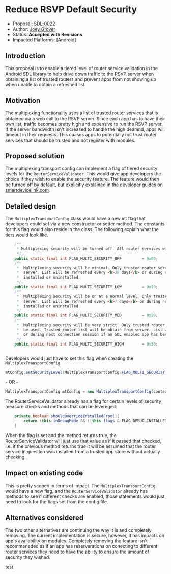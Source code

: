 
# Reduce RSVP Default Security

* Proposal: [SDL-0022](0022-android-rsvp-off.md)
* Author: [Joey Grover](https://github.com/smartdevicelink)
* Status: **Accepted with Revisions**
* Impacted Platforms: [Android]

## Introduction

This proposal is to enable a tiered level of router service validation in the Android SDL library to help drive down traffic to the RSVP server when obtaining a list of trusted routers and prevent apps from not showing up when unable to obtain a refreshed list.


## Motivation

The multiplexing functionality uses a list of trusted router services that is obtained via a web call to the RSVP server. Since each app has to have their own list, traffic becomes pretty high and expensive to run the RSVP server. If the server bandwidth isn't increased to handle the high deamnd, apps will timeout in their requests. This cuases apps to potentially not trust router services that should be trusted and not register with modules. 
 

## Proposed solution

The multiplexing transport config can implement a flag of tiered security levels for the `RouterServiceValidator`. This would give app developers the choice if they wish to enable the security feature. The feature would then be turned off by default, but explicitly explained in the developer guides on [smartdevicelink.com](https://www.smartdevicelink.com).

## Detailed design

The `MultiplexTransportConfig` class would have a new int flag that developers could set via a new constructor or setter method. The constants for this flag would also reside in the class. The following explain what the tiers would look like. 

```java
	/**
	 * Multiplexing security will be turned off. All router services will be trusted.
	 */
	public static final int FLAG_MULTI_SECURITY_OFF 		= 0x00;
	/**
	 *  Multiplexing security will be minimal. Only trusted router services will be used. Trusted router list will be obtain from 
	 *  server. List will be refreshed every <b>30 days</b> or during next connection session if an SDL enabled app has been
	 *  installed or uninstalled. 
	 */
	public static final int FLAG_MULTI_SECURITY_LOW 		= 0x10;
	/**
	 *  Multiplexing security will be on at a normal level. Only trusted router services will be used. Trusted router list will be obtain from 
	 *  server. List will be refreshed every <b>7 days</b> or during next connection session if an SDL enabled app has been
	 *  installed or uninstalled. 
	 */
	public static final int FLAG_MULTI_SECURITY_MED 		= 0x20;
	/**
	 *  Multiplexing security will be very strict. Only trusted router services installed from trusted app stores will 
	 *  be used. Trusted router list will be obtain from server. List will be refreshed every <b>7 days</b> 
	 *  or during next connection session if an SDL enabled app has been installed or uninstalled. 
	 */
	public static final int FLAG_MULTI_SECURITY_HIGH 		= 0x30;
	
```

Developers would just have to set this flag when creating the `MultiplexTransportConfig`

```java
mtConfig.setSecurityLevel(MultiplexTransportConfig.FLAG_MULTI_SECURITY_MED);
```
\- OR - 

```java
MultiplexTransportConfig mtConfig = new MultiplexTransportConfig(context, APP_ID,MultiplexTransportConfig.FLAG_MULTI_SECURITY_MED);
```

The RouterServiceValidator already has a flag for certain levels of security measure checks and methods that can be levereged:

```java
	private boolean shouldOverrideInstalledFrom(){
		return (this.inDebugMode && ((this.flags & FLAG_DEBUG_INSTALLED_FROM_CHECK) != FLAG_DEBUG_INSTALLED_FROM_CHECK));
	}
```

When the flag is set and the method returns true, the RouterServiceValidator will just use that value as if it passed that checked, i.e. if the previous method returns true it will be assumed that the router service in question was installed from a trusted app store without actually checking.

## Impact on existing code

This is pretty scoped in terms of impact. The `MultiplexTransportConfig` would have a new flag, and the `RouterServiceValidator` already has methods to see if different checks are enabled, those statements would just need to look for the flags set from the config file.

## Alternatives considered

The two other alternatives are continuing the way it is and completely removing. The current implementation is secure, however, it has impacts on app's availability on modules. Completely removing the feature isn't recommeneded as if an app has reserverations on conecting to different router services they need to have the ability to ensure the amount of security they wished.

test
